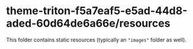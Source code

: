 # theme-triton-f5a7eaf5-e5ad-44d8-aded-60d64de6a66e/resources

This folder contains static resources (typically an `"images"` folder as well).
